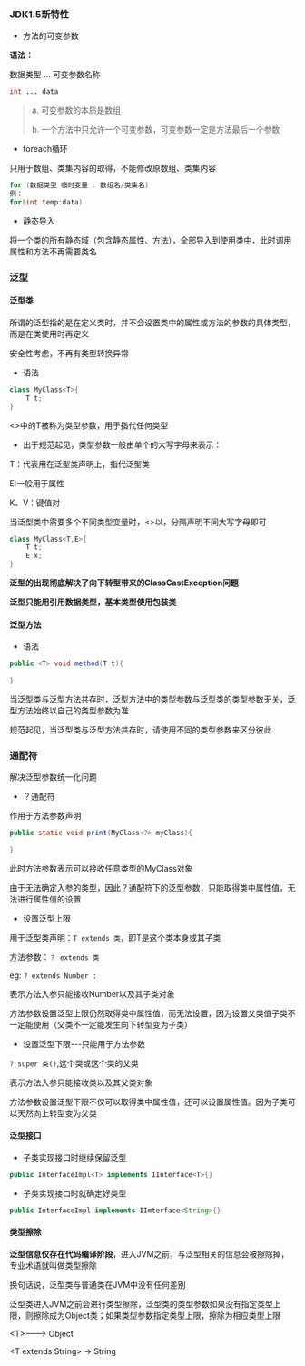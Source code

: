 ### JDK1.5新特性

- 方法的可变参数

**语法：**

数据类型 ... 可变参数名称

```java
int ... data
```

> a. 可变参数的本质是数组
>
> b. 一个方法中只允许一个可变参数，可变参数一定是方法最后一个参数

- foreach循环

只用于数组、类集内容的取得，不能修改原数组、类集内容

```java
for (数据类型 临时变量 : 数组名/类集名)
例：
for(int temp:data)
```

- 静态导入

将一个类的所有静态域（包含静态属性、方法），全部导入到使用类中，此时调用属性和方法不再需要类名

### 泛型

#### 泛型类

所谓的泛型指的是在定义类时，并不会设置类中的属性或方法的参数的具体类型，而是在类使用时再定义

安全性考虑，不再有类型转换异常

- 语法

```java
class MyClass<T>{
    T t;
}
```

<>中的T被称为类型参数，用于指代任何类型

- 出于规范起见，类型参数一般由单个的大写字母来表示：

T：代表用在泛型类声明上，指代泛型类

E:一般用于属性

K、V：键值对

当泛型类中需要多个不同类型变量时，<>以，分隔声明不同大写字母即可

```java
class MyClass<T,E>{
    T t;
    E x;
}
```

**泛型的出现彻底解决了向下转型带来的ClassCastException问题**

**泛型只能用引用数据类型，基本类型使用包装类**

#### 泛型方法

- 语法

```java
public <T> void method(T t){
    
}
```

当泛型类与泛型方法共存时，泛型方法中的类型参数与泛型类的类型参数无关，泛型方法始终以自己的类型参数为准

规范起见，当泛型类与泛型方法共存时，请使用不同的类型参数来区分彼此

### 通配符

解决泛型参数统一化问题

- ？通配符

作用于方法参数声明

```java
public static void print(MyClass<?> myClass){
    
}
```

此时方法参数表示可以接收任意类型的MyClass对象

由于无法确定入参的类型，因此？通配符下的泛型参数，只能取得类中属性值，无法进行属性值的设置

- 设置泛型上限

用于泛型类声明：`T extends 类`，即T是这个类本身或其子类

方法参数：`？ extends 类`

eg: `? extends Number : `

表示方法入参只能接收Number以及其子类对象

方法参数设置泛型上限仍然取得类中属性值，而无法设置，因为设置父类值子类不一定能使用（父类不一定能发生向下转型变为子类）

- 设置泛型下限---只能用于方法参数

`? super 类()`,这个类或这个类的父类

表示方法入参只能接收类以及其父类对象

方法参数设置泛型下限不仅可以取得类中属性值，还可以设置属性值。因为子类可以天然向上转型变为父类

#### 泛型接口

- 子类实现接口时继续保留泛型

```java
public InterfaceImpl<T> implements IInterface<T>{}
```

- 子类实现接口时就确定好类型

```java
public InterfaceImpl implements IImterface<String>{}
```

#### 类型擦除

**泛型信息仅存在代码编译阶段**，进入JVM之前，与泛型相关的信息会被擦除掉，专业术语就叫做类型擦除

换句话说，泛型类与普通类在JVM中没有任何差别

泛型类进入JVM之前会进行类型擦除，泛型类的类型参数如果没有指定类型上限，则擦除成为Object类；如果类型参数指定类型上限，擦除为相应类型上限

\<T>---> Object

\<T extends String> -> String

